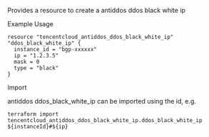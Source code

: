 Provides a resource to create a antiddos ddos black white ip

Example Usage

```hcl
resource "tencentcloud_antiddos_ddos_black_white_ip" "ddos_black_white_ip" {
  instance_id = "bgp-xxxxxx"
  ip = "1.2.3.5"
  mask = 0
  type = "black"
}
```

Import

antiddos ddos_black_white_ip can be imported using the id, e.g.

```
terraform import tencentcloud_antiddos_ddos_black_white_ip.ddos_black_white_ip ${instanceId}#${ip}
```